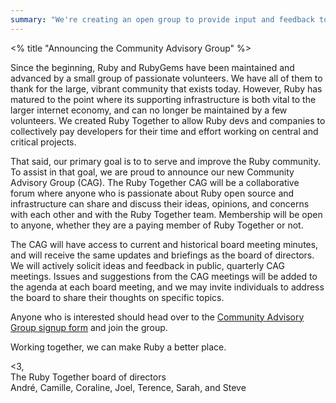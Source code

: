 ```yaml
---
summary: "We're creating an open group to provide input and feedback to the board. Anyone from the Ruby community is welcome to join, including both members and non-members."
---
```


<% title "Announcing the Community Advisory Group" %>

Since the beginning, Ruby and RubyGems have been maintained and advanced by a small group of passionate volunteers. We have all of them to thank for the large, vibrant community that exists today. However, Ruby has matured to the point where its supporting infrastructure is both vital to the larger internet economy, and can no longer be maintained by a few volunteers. We created Ruby Together to allow Ruby devs and companies to collectively pay developers for their time and effort working on central and critical projects.

That said, our primary goal is to to serve and improve the Ruby community. To assist in that goal, we are proud to announce our new Community Advisory Group (CAG). The Ruby Together CAG will be a collaborative forum where anyone who is passionate about Ruby open source and infrastructure can share and discuss their ideas, opinions, and concerns with each other and with the Ruby Together team. Membership will be open to anyone, whether they are a paying member of Ruby Together or not.

The CAG will have access to current and historical board meeting minutes, and will receive the same updates and briefings as the board of directors. We will actively solicit ideas and feedback in public, quarterly CAG meetings. Issues and suggestions from the CAG meetings will be added to the agenda at each board meeting, and we may invite individuals to address the board to share their thoughts on specific topics.

Anyone who is interested should head over to the [Community Advisory Group signup form](https://groups.google.com/a/rubytogether.org/forum/#!forum/advisory) and join the group.

Working together, we can make Ruby a better place.

<3,<br>
The Ruby Together board of directors<br>
André, Camille, Coraline, Joel, Terence, Sarah, and Steve